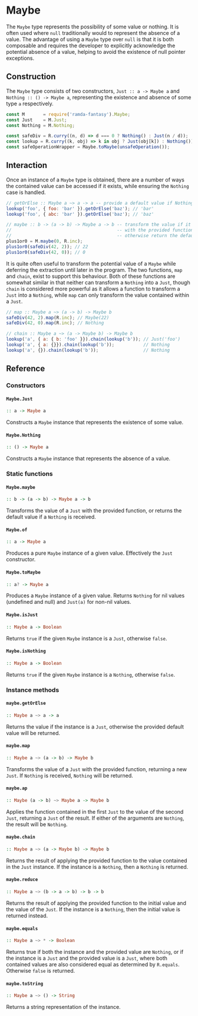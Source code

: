 # Maybe

The `Maybe` type represents the possibility of some value or nothing. It is
often used where `null` traditionally would to represent the absence of a value.
The advantage of using a `Maybe` type over `null` is that it is both composable
and requires the developer to explicitly acknowledge the potential absence of a
value, helping to avoid the existence of null pointer exceptions.

## Construction

The `Maybe` type consists of two constructors, `Just :: a -> Maybe a` and
`Nothing :: () -> Maybe a`, representing the existence and absence of some type
`a` respectively.

```js
const M       = require('ramda-fantasy').Maybe;
const Just    = M.Just;
const Nothing = M.Nothing;

const safeDiv = R.curry((n, d) => d === 0 ? Nothing() : Just(n / d));
const lookup = R.curry((k, obj) => k in obj ? Just(obj[k]) : Nothing());
const safeOperationWrapper = Maybe.toMaybe(unsafeOperation());
```

## Interaction

Once an instance of a `Maybe` type is obtained, there are a number of ways the
contained value can be accessed if it exists, while ensuring the `Nothing` case
is handled.

```js
// getOrElse :: Maybe a ~> a -> a -- provide a default value if Nothing
lookup('foo', { foo: 'bar' }).getOrElse('baz'); // 'bar'
lookup('foo', { abc: 'bar' }).getOrElse('baz'); // 'baz'

// maybe :: b -> (a -> b) -> Maybe a -> b -- transform the value if it exists
//                                        -- with the provided function,
//                                        -- otherwise return the default value
plus1or0 = M.maybe(0, R.inc);
plus1or0(safeDiv(42, 2)); // 22
plus1or0(safeDiv(42, 0)); // 0
```

It is quite often useful to transform the potential value of a `Maybe` while
deferring the extraction until later in the program. The two functions, `map`
and `chain`, exist to support this behaviour. Both of these functions are
somewhat similar in that neither can transform a `Nothing` into a `Just`, though
`chain` is considered more powerful as it allows a function to transform a
`Just` into a `Nothing`, while `map` can only transform the value contained
within a `Just`.

```js
// map :: Maybe a ~> (a -> b) -> Maybe b
safeDiv(42, 2).map(R.inc); // Maybe(22)
safeDiv(42, 0).map(R.inc); // Nothing

// chain :: Maybe a ~> (a -> Maybe b) -> Maybe b
lookup('a', { a: { b: 'foo' }}).chain(lookup('b')); // Just('foo')
lookup('a', { a: {}}).chain(lookup('b'));           // Nothing
lookup('a', {}).chain(lookup('b'));                 // Nothing
```

## Reference

### Constructors

#### `Maybe.Just`
```hs
:: a -> Maybe a
```
Constructs a `Maybe` instance that represents the existence of some value.

#### `Maybe.Nothing`
```hs
:: () -> Maybe a
```
Constructs a `Maybe` instance that represents the absence of a value.

### Static functions

#### `Maybe.maybe`
```hs
:: b -> (a -> b) -> Maybe a -> b
```
Transforms the value of a `Just` with the provided function, or returns the
default value if a `Nothing` is received.

#### `Maybe.of`
```hs
:: a -> Maybe a
```
Produces a pure `Maybe` instance of a given value. Effectively the `Just`
constructor.

#### `Maybe.toMaybe`
```hs
:: a? -> Maybe a
```
Produces a `Maybe` instance of a given value. Returns `Nothing` for nil values
(undefined and null) and `Just(a)` for non-nil values.

#### `Maybe.isJust`
```hs
:: Maybe a -> Boolean
```
Returns `true` if the given `Maybe` instance is a `Just`, otherwise `false`.

#### `Maybe.isNothing`
```hs
:: Maybe a -> Boolean
```
Returns `true` if the given `Maybe` instance is a `Nothing`, otherwise `false`.

### Instance methods

#### `maybe.getOrElse`
```hs
:: Maybe a ~> a -> a
```
Returns the value if the instance is a `Just`, otherwise the provided default
value will be returned.

#### `maybe.map`
```hs
:: Maybe a ~> (a -> b) -> Maybe b
```
Transforms the value of a `Just` with the provided function, returning a new
`Just`. If `Nothing` is received, `Nothing` will be returned.

#### `maybe.ap`
```hs
:: Maybe (a -> b) ~> Maybe a -> Maybe b
```
Applies the function contained in the first `Just` to the value of the second
`Just`, returning a `Just` of the result. If either of the arguments are
`Nothing`, the result will be `Nothing`.

#### `maybe.chain`
```hs
:: Maybe a ~> (a -> Maybe b) -> Maybe b
```
Returns the result of applying the provided function to the value contained in
the `Just` instance. If the instance is a `Nothing`, then a `Nothing` is
returned.

#### `maybe.reduce`
```hs
:: Maybe a ~> (b -> a -> b) -> b -> b
```
Returns the result of applying the provided function to the initial value and
the value of the `Just`. If the instance is a `Nothing`, then the initial value
is returned instead.

#### `maybe.equals`
```hs
:: Maybe a ~> * -> Boolean
```
Returns true if both the instance and the provided value are `Nothing`, or if
the instance is a `Just` and the provided value is a `Just`, where both
contained values are also considered equal as determined by `R.equals`.
Otherwise `false` is returned.

#### `maybe.toString`
```hs
:: Maybe a ~> () -> String
```
Returns a string representation of the instance.

